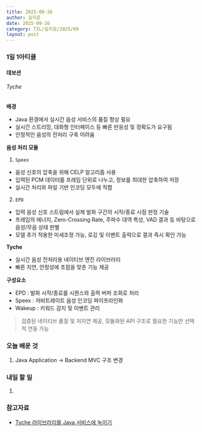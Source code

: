 ```yaml
---
title: 2025-09-26
author: 길지운
date: 2025-09-26
category: TIL/길지운/2025/09
layout: post
---
```


### 1일 1아티클
#### 데보션
###### Tyche
**배경**
- Java 환경에서 실시간 음성 서비스의 품질 향상 필요
- 실시간 스트리밍, 대화형 인터페이스 등 빠른 반응성 및 정확도가 요구됨
- 안정적인 음성의 전처리 구축 어려움
  
**음성 처리 모듈**
1. `Speex`
  - 음성 신호의 압축을 위해 CELP 알고리즘 사용
  - 입력된 PCM 데이터를 프레임 단위로 나누고, 정보를 최대한 압축하여 저장
  - 실시간 처리와 파일 기반 인코딩 모두에 적합
2. `EPD`
  - 입력 음성 신호 스트림에서 실제 발화 구간의 시작/종료 시점 판정 기술
  - 프레임의 에너지, Zero-Crossing Rate, 주파수 대역 특성, VAD 결과 등 바탕으로 음성/무음 상태 판별
  - 모델 추가 적용한 미세조정 가능, 로깅 및 이벤트 출력으로 결과 즉시 확인 가능
  
**Tyche**
- 실시간 음성 전처리용 네이티브 엔진 라이브러리
- 빠른 지연, 안정성에 초점을 맞춘 기능 제공
  
**구성요소**
- EPD : 발화 시작/종료를 시퀀스와 출력 버퍼 조회로 처리
- Speex : 저비트레이트 음성 인코딩 파이프라인화
- Wakeup : 키워드 감지 및 이벤트 관리
  
> 검증된 네이티브 품질 및 저지연 제공, 모듈화된 API 구조로 필요한 기능만 선택적 연동 가능
  
### 오늘 배운 것
1. Java Application → Backend MVC 구조 변경
  
### 내일 할 일
1. 
  
### 참고자료
- [Tyche 라이브러리를 Java 서비스에 녹이기](https://devocean.sk.com/blog/techBoardDetail.do?ID=167819)